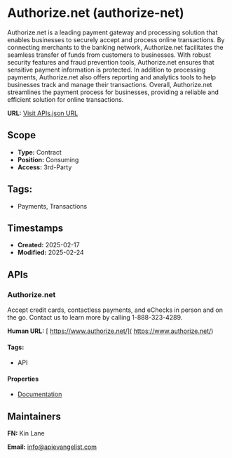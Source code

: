 # Authorize.net (authorize-net)
Authorize.net is a leading payment gateway and processing solution that enables businesses to securely accept and process online transactions. By connecting merchants to the banking network, Authorize.net facilitates the seamless transfer of funds from customers to businesses. With robust security features and fraud prevention tools, Authorize.net ensures that sensitive payment information is protected. In addition to processing payments, Authorize.net also offers reporting and analytics tools to help businesses track and manage their transactions. Overall, Authorize.net streamlines the payment process for businesses, providing a reliable and efficient solution for online transactions.

**URL:** [Visit APIs.json URL](https://raw.githubusercontent.com/api-evangelist/authorize-net/refs/heads/main/apis.yml)

## Scope

- **Type:** Contract 
- **Position:** Consuming 
- **Access:** 3rd-Party 

## Tags:

 - Payments, Transactions

## Timestamps

- **Created:** 2025-02-17 
- **Modified:** 2025-02-24 

## APIs

### Authorize.net
Accept credit cards, contactless payments, and eChecks in person and on the go. Contact us to learn more by calling 1-888-323-4289. 

**Human URL:** [ https://www.authorize.net/]( https://www.authorize.net/)


#### Tags:

 - API

#### Properties

- [Documentation]( https://www.authorize.net/)

## Maintainers

**FN:** Kin Lane

**Email:** info@apievangelist.com

